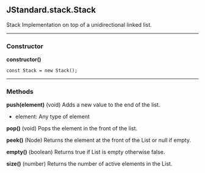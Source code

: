 ## JStandard.stack.Stack

Stack Implementation on top of a unidirectional linked list.

----------

### Constructor ###

**constructor()** 

    const Stack = new Stack();

----------

### Methods ###

**push(element)** (void) Adds a new value to the end of the list.

- element: Any type of element

**pop()** (void) Pops the element in the front of the list.

**peek()** (Node) Returns the element at the front of the List or null if empty.

**empty()** (boolean) Returns true if List is empty otherwise false.

**size()** (number) Returns the number of active elements in the List.